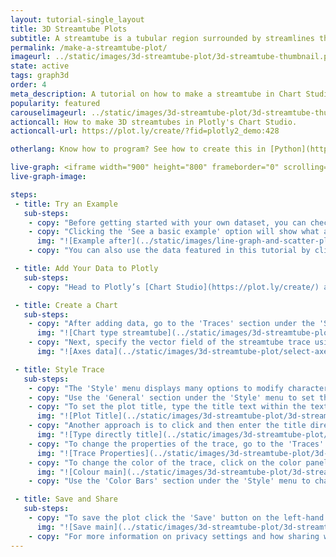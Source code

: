 ```yaml
---
layout: tutorial-single_layout
title: 3D Streamtube Plots
subtitle: A streamtube is a tubular region surrounded by streamlines that form a closed loop. It's a continuous version of a streamtube plot (3D quiver plot) and can provide insight into flow data from natural systems.
permalink: /make-a-streamtube-plot/
imageurl: ../static/images/3d-streamtube-plot/3d-streamtube-thumbnail.png
state: active
tags: graph3d
order: 4
meta_description: A tutorial on how to make a streamtube in Chart Studio.
popularity: featured
carouselimageurl: ../static/images/3d-streamtube-plot/3d-streamtube-thumbnail.png
actioncall: How to make 3D streamtubes in Plotly's Chart Studio.
actioncall-url: https://plot.ly/create/?fid=plotly2_demo:428

otherlang: Know how to program? See how to create this in [Python](https://plot.ly/python/streamtube-plot/) or [R](https://plot.ly/r/streamtube-plot/).

live-graph: <iframe width="900" height="800" frameborder="0" scrolling="no" src="https://plot.ly/~plotly2_demo/428.embed"></iframe>
live-graph-image:

steps:
 - title: Try an Example
   sub-steps:
    - copy: "Before getting started with your own dataset, you can check out an example. First, select the 'Type' menu. Hovering the mouse over the chart type icon will display three options: 1) Charts like this by Plotly users, 2) View tutorials on this chart type, and, 3) See a basic example."
    - copy: "Clicking the 'See a basic example' option will show what a sample chart looks like after adding data and editing with the style. You'll also see what labels and style attributes were selected for this specific chart, as well as the end result."
      img: "![Example after](../static/images/line-graph-and-scatter-plot-with-excel/scatter-try-example.gif)"
    - copy: "You can also use the data featured in this tutorial by clicking on 'Open This Data in Plotly' on the left-hand side. It'll open in Chart Studio."

 - title: Add Your Data to Plotly
   sub-steps:
    - copy: "Head to Plotly’s [Chart Studio](https://plot.ly/create/) and add your data. You have the option of typing directly in the grid, uploading your file, or entering a URL of an online dataset. Plotly accepts .xls, .xlsx, or .csv files. For more information on how to enter your data, see [this](https://help.plot.ly/add-data-to-the-plotly-grid/) tutorial."

 - title: Create a Chart
   sub-steps:
    - copy: "After adding data, go to the 'Traces' section under the 'Structure' menu on the left-hand side. Choose the 'Type' of trace, then choose 'Streamtube' under '3D' chart type."
      img: "![Chart type streamtube](../static/images/3d-streamtube-plot/chart-type-streamtube.png)"
    - copy: "Next, specify the vector field of the streamtube trace using the six attributes: 'X', 'Y', 'Z', 'U', 'V' and 'W' using their resepective dropdown menus. 'X', 'Y' and 'Z' are the vector position arrays that set the X, Y and Z coordinates of the vector field, while 'U', 'V' and 'W' are the vector component arrays that set the X, Y and Z components of the vector field respectively. Note that the tubes' starting positions, by default, will be cut from the vector field's X-Z plane at its minimum Y value. To specify your own starting position, use the attributes 'X Start', 'Y Start' and 'Z Start'."
      img: "![Axes data](../static/images/3d-streamtube-plot/select-axes-data.png)"

 - title: Style Trace
   sub-steps:
    - copy: "The 'Style' menu displays many options to modify characteristics of the overall chart layout or the individual traces. To see more options about styling the chart, visit the [style and layout](https://help.plot.ly/tutorials/#layout) section of the Chart Studio documentation."
    - copy: "Use the 'General' section under the 'Style' menu to set the plot title, as well as change the layout background, margin color and font styles."
    - copy: "To set the plot title, type the title text within the textbox provided under the 'Title' property."
      img: "![Plot Title](../static/images/3d-streamtube-plot/3d-streamtube-title.png)"
    - copy: "Another approach is to click and then enter the title directly on the plot interface. The same can be done for the colorscale title."
      img: "![Type directly title](../static/images/3d-streamtube-plot/3d-streamtube-title-direct.png)"
    - copy: "To change the properties of the trace, go to the 'Traces' section under the 'Style' menu."
      img: "![Trace Properties](../static/images/3d-streamtube-plot/3d-streamtube-trace-properties.png)"
    - copy: "To change the color of the trace, click on the color panel on the right-side of the `Colorscale` property and choose the scale type from the dropdown, followed by the desired colorscale as seen below."
      img: "![Colour main](../static/images/3d-streamtube-plot/3d-streamtube-colourscale.gif)"
    - copy: "Use the 'Color Bars' section under the 'Style' menu to change the properties of the color bar."

 - title: Save and Share
   sub-steps:
    - copy: "To save the plot click the 'Save' button on the left-hand side. A save modal will appear, as seen below, where you can specify the filenames and privacy settings for your plot and data grid."
      img: "![Save main](../static/images/3d-streamtube-plot/3d-streamtube-save-main.png)"
    - copy: "For more information on privacy settings and how sharing works, visit Plotly's [sharing tutorial](http://help.plot.ly/save-share-and-export-in-plotly/)."
---
```

